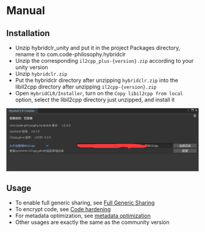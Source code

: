 # Manual

## Installation

- Unzip hybridclr_unity and put it in the project Packages directory, rename it to com.code-philosophy.hybridclr
- Unzip the corresponding `il2cpp_plus-{version}.zip` according to your unity version
- Unzip `hybridclr.zip`
- Put the hybridclr directory after unzipping `hybridclr.zip` into the libil2cpp directory after unzipping `il2cpp-{version}.zip`
- Open `HybridCLR/Installer`, turn on the `Copy libil2cpp from local` option, select the libil2cpp directory just unzipped, and install it

![installer](/img/hybridclr/ultimate-installer.jpg)

## Usage

- To enable full generic sharing, see [Full Generic Sharing](../fullgenericsharing)
- To encrypt code, see [Code hardening](../basicencryption)
- For metadata optimization, see [metadata optimization](../metadataoptimization)
- Other usages are exactly the same as the community version
